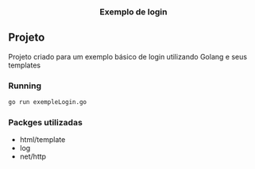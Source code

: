 <h3 align="center">
  Exemplo de login
</h3>

## Projeto
Projeto criado para um exemplo básico de login utilizando Golang e seus templates

### Running

```sh
go run exempleLogin.go
```

### Packges utilizadas
* html/template
* log
* net/http

